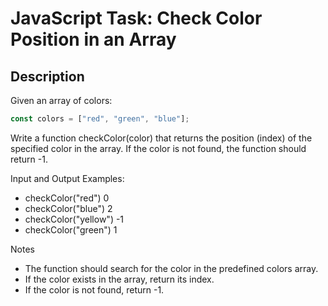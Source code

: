 # JavaScript Task: Check Color Position in an Array  

## Description  
Given an array of colors:  

```javascript
const colors = ["red", "green", "blue"];
```
Write a function checkColor(color) that returns the position (index) of the specified color in the array. If the color is not found, the function should return -1.

Input and Output Examples:

- checkColor("red")	0
- checkColor("blue")	2
- checkColor("yellow")	-1
- checkColor("green")	1

Notes
- The function should search for the color in the predefined colors array.
- If the color exists in the array, return its index.
- If the color is not found, return -1.
